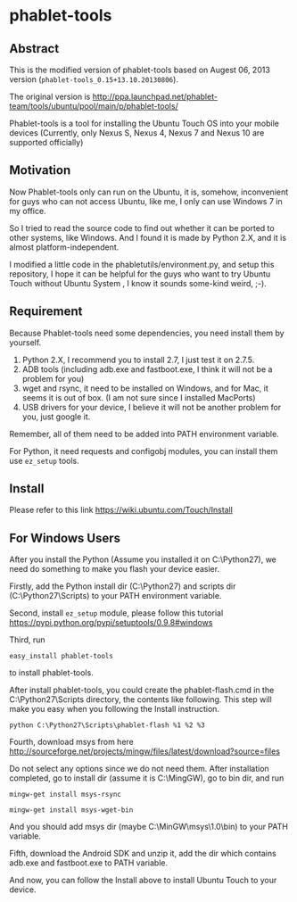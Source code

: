 phablet-tools
=============

Abstract
---------
This is the modified version of phablet-tools based on Augest 06, 2013 version (`phablet-tools_0.15+13.10.20130806`).

The original version is http://ppa.launchpad.net/phablet-team/tools/ubuntu/pool/main/p/phablet-tools/

Phablet-tools is a tool for installing the Ubuntu Touch OS into your mobile devices (Currently, only Nexus S, Nexus 4, Nexus 7 and Nexus 10 are supported officially)

Motivation
----------

Now Phablet-tools only can run on the Ubuntu, it is, somehow, inconvenient for guys who can not access Ubuntu, like me, I only can use Windows 7 in my office. 

So I tried to read the source code to find out whether it can be ported to other systems, like Windows. And I found it is made by Python 2.X, and it is almost platform-independent.

I modified a little code in the  phabletutils/environment.py, and setup this repository, I hope it can be helpful for the guys who want to try Ubuntu Touch without Ubuntu System , I know it sounds some-kind weird, ;-).

Requirement
-----------

Because Phablet-tools need some dependencies, you need install them by yourself.

1. Python 2.X, I recommend you to install 2.7, I just test it on 2.7.5.
2. ADB tools (including adb.exe and fastboot.exe, I think it will not be a problem for you)
3. wget and rsync, it need to be installed on Windows, and for Mac, it seems it is out of box. (I am not sure since I installed MacPorts)
4. USB drivers for your device, I believe it will not be another problem for you, just google it.

Remember, all of them need to be added into PATH environment variable.

For Python, it need requests and configobj modules, you can install them use `ez_setup` tools.

Install 
--------
Please refer to this link https://wiki.ubuntu.com/Touch/Install

For Windows Users
-----------------

After you install the Python (Assume you installed it on C:\Python27), we need do something to make you flash your device easier.

Firstly, add the Python install dir (C:\Python27) and scripts dir (C:\Python27\Scripts) to your PATH environment variable.

Second, install `ez_setup` module, please follow this tutorial https://pypi.python.org/pypi/setuptools/0.9.8#windows

Third, run

    easy_install phablet-tools

to install phablet-tools.

After install phablet-tools, you could create the phablet-flash.cmd in the C:\Python27\Scripts directory, the contents like following. This step will make you easy when you following the Install instruction.

    python C:\Python27\Scripts\phablet-flash %1 %2 %3

Fourth, download msys from here http://sourceforge.net/projects/mingw/files/latest/download?source=files

Do not select any options since we do not need them. After installation completed, go to install dir (assume it is C:\MingGW), go to bin dir, and run

    mingw-get install msys-rsync

    mingw-get install msys-wget-bin

And you should add msys dir (maybe C:\MinGW\msys\1.0\bin) to your PATH variable.

Fifth, download the Android SDK and unzip it, add the dir which contains adb.exe and fastboot.exe to PATH variable.

And now, you can follow the Install above to install Ubuntu Touch to your device.
    
